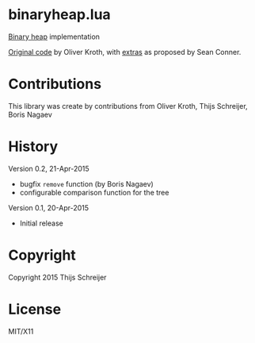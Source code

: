 binaryheap.lua
==============

[Binary heap](http://en.wikipedia.org/wiki/Binary_heap) implementation

[Original code](http://lua-users.org/lists/lua-l/2015-04/msg00137.html) 
by Oliver Kroth, with 
[extras](http://lua-users.org/lists/lua-l/2015-04/msg00133.html)
as proposed by Sean Conner.

Contributions
=============
This library was create by contributions from Oliver Kroth, 
Thijs Schreijer, Boris Nagaev

History
=======
Version 0.2, 21-Apr-2015

 - bugfix `remove` function (by Boris Nagaev)
 - configurable comparison function for the tree
 
Version 0.1, 20-Apr-2015

 - Initial release
 

Copyright
=========
Copyright 2015 Thijs Schreijer

License
=======
MIT/X11
